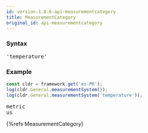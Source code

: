 ```yaml
---
id: version-1.0.6-api-measurementcategory
title: MeasurementCategory
original_id: api-measurementcategory
---
```


### Syntax

<pre class="syntax">
'temperature'
</pre>

### Example

```typescript
const cldr = framework.get('es-PR');
log(cldr.General.measurementSystem());
log(cldr.General.measurementSystem('temperature'));
```
<pre class="output">
metric
us
</pre>


{%refs MeasurementCategory}
